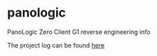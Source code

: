 # panologic
PanoLogic Zero Client G1 reverse engineering info

The project log can be found [here](https://hackaday.io/project/136227-panologic-zero-client-g1)
